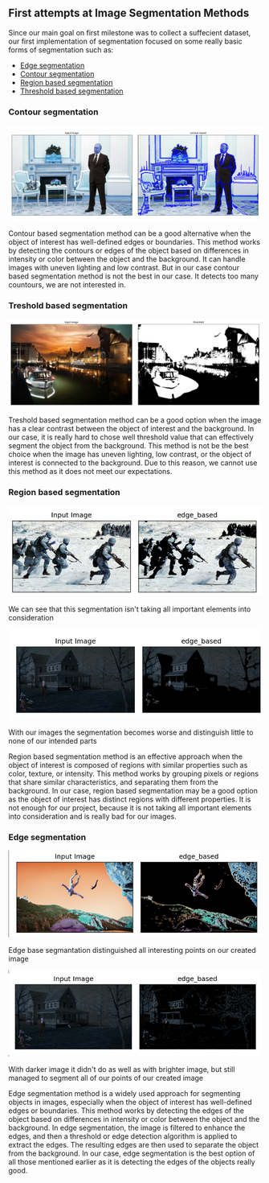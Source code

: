 ## First attempts at Image Segmentation Methods
Since our main goal on first milestone was to collect a suffecient dataset, our first implementation of segmentation focused on some really basic forms of segmentation such as:
- [Edge segmentation](#edge-segmentation)
- [Contour segmentation](#contour-segmentation)
- [Region based segmentation](#region-based-segmentation)
- [Threshold based segmentation](#region-based-segmentation)


### Contour segmentation
![countour](./images/contour.png)

Contour based segmentation method can be a good alternative when the object of interest has well-defined edges or boundaries. 
This method works by detecting the contours or edges of the object based on differences in intensity or color between the object and the background. 
It can handle images with uneven lighting and low contrast.
But in our case contour based segmentation method is not the best in our case. It detects too many countours, we are not interested in. 

### Treshold based segmentation
![treshold](./images/treshold.png)

Treshold based segmentation method can be a good option when the image has a clear contrast between the object of interest and the background. 
In our case, it is really hard to chose well threshold value that can effectively segment the object from the background.
This method is not be the best choice when the image has uneven lighting, low contrast, or the object of interest is connected to the background. 
Due to this reason, we cannot use this method as it does not meet our expectations.

### Region based segmentation
![Region](./images/Region.png)

We can see that this segmentation isn't taking all important elements into consideration

![Region2](./images/Region2.png)

With our images the segmentation becomes worse and distinguish little to none of our intended parts

Region based segmentation method is an effective approach when the object of interest is composed of regions with similar properties such as color, texture, or intensity. 
This method works by grouping pixels or regions that share similar characteristics, and separating them from the background.
In our case, region based segmentation may be a good option as the object of interest has distinct regions with different properties.
It is not enough for our project, because it is not taking all important elements into consideration and is really bad for our images. 

### Edge segmentation

![Edge](./images/Edge.png)

Edge base segmantation distinguished all interesting points on our created image

![Edge2](./images/Edge2.png)

With darker image it didn't do as well as with brighter image, but still managed to segment all of our points of our created image

Edge segmentation method is a widely used approach for segmenting objects in images, especially when the object of interest has well-defined edges or boundaries. 
This method works by detecting the edges of the object based on differences in intensity or color between the object and the background.
In edge segmentation, the image is filtered to enhance the edges, and then a threshold or edge detection algorithm is applied to extract the edges. 
The resulting edges are then used to separate the object from the background.
In our case, edge segmentation is the best option of all those mentioned earlier as it is detecting the edges of the objects really good.